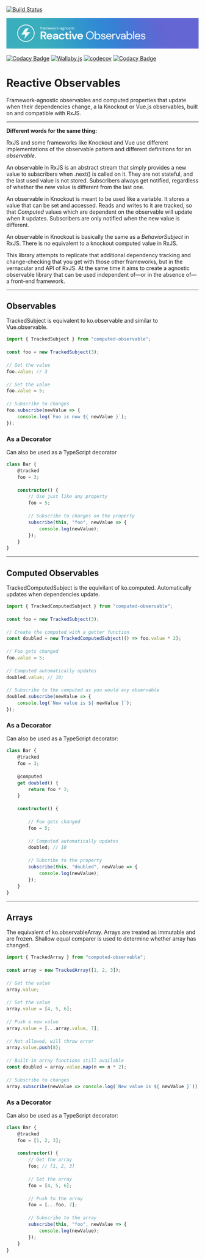 [![Build Status](https://travis-ci.com/stephenjjbrown/computed-observable.svg?branch=master)](https://travis-ci.com/stephenjjbrown/computed-observable)

![alt text](https://github.com/stephenjjbrown/computed-observable/blob/master/readme-header.jpg?raw=true)

[![Codacy Badge](https://api.codacy.com/project/badge/Grade/5f466b241a624285b2a0144a3f096530)](https://app.codacy.com/gh/stephenjjbrown/computed-observable?utm_source=github.com&utm_medium=referral&utm_content=stephenjjbrown/computed-observable&utm_campaign=Badge_Grade_Settings)
[![Wallaby.js](https://img.shields.io/badge/wallaby.js-configured-green.svg)](https://wallabyjs.com)
[![codecov](https://codecov.io/gh/stephenjjbrown/computed-observable/branch/master/graph/badge.svg?token=08QNOBE4K9)](https://codecov.io/gh/stephenjjbrown/computed-observable)
[![Codacy Badge](https://app.codacy.com/project/badge/Grade/f62357dfaa1d4064a3ae038913f08f03)](https://www.codacy.com/gh/stephenjjbrown/computed-observable/dashboard?utm_source=github.com&amp;utm_medium=referral&amp;utm_content=stephenjjbrown/computed-observable&amp;utm_campaign=Badge_Grade)

# Reactive Observables

Framework-agnostic observables and computed properties that update when their dependencies change, a la Knockout or Vue.js observables, built on and compatible with RxJS.

---

**Different words for the same thing:**

RxJS and some frameworks like Knockout and Vue use different implementations of the observable pattern and different definitions for an *observable*. 

An observable in RxJS is an abstract stream that simply provides a new value to subscribers when .next() is called on it. They are not stateful, and the last used value is not stored. Subscribers always get notified, regardless of whether the new value is different from the last one.

An observable in Knockout is meant to be used like a variable. It stores a value that can be set and accessed. Reads and writes to it are tracked, so that *Computed* values which are dependent on the observable will update when it updates. Subscribers are only notified when the new value is different.

An observable in Knockout is basically the same as a *BehaviorSubject* in RxJS. There is no equivalent to a knockout computed value in RxJS.

This library attempts to replicate that additional dependency tracking and change-checking that you get with those other frameworks, but in the vernacular and API of RxJS. At the same time it aims to create a agnostic observable library that can be used independent of—or in the absence of—a front-end framework.

---

## Observables

TrackedSubject is equivalent to ko.observable and similar to Vue.observable.

```js
import { TrackedSubject } from "computed-observable";

const foo = new TrackedSubject(3);

// Get the value
foo.value; // 3

// Set the value
foo.value = 5;

// Subscribe to changes
foo.subscribe(newValue => {
    console.log(`Foo is now ${ newValue }`);
});
```

### As a Decorator

Can also be used as a TypeScript decorator

```ts
class Bar {
    @tracked
    foo = 3;

    constructor() {
        // Use just like any property
        foo = 5;

        // Subscribe to changes on the property
        subscribe(this, "foo", newValue => {
            console.log(newValue);
        });
    }
}
```

---

## Computed Observables

TrackedComputedSubject is the equivilant of ko.computed. Automatically updates when dependencies update.

```js
import { TrackedComputedSubject } from "computed-observable";

const foo = new TrackedSubject(3);

// Create the computed with a getter function
const doubled = new TrackedComputedSubject(() => foo.value * 2);

// Foo gets changed
foo.value = 5;

// Computed automatically updates
doubled.value; // 10;

// Subscribe to the computed as you would any observable
doubled.subscribe(newValue => {
    console.log(`New value is ${ newValue }`);
});
```

### As a Decorator

Can also be used as a TypeScript decorator:

```ts
class Bar {
    @tracked
    foo = 3;

    @computed
    get doubled() {
        return foo * 2;
    }

    constructor() {

        // Foo gets changed
        foo = 5;

        // Computed automatically updates
        doubled; // 10

        // Subcribe to the property
        subscribe(this, "doubled", newValue => {
            console.log(newValue);
        });
    }
}
```

---

## Arrays

The equivalent of ko.observableArray. Arrays are treated as immutable and are frozen. Shallow equal comparer is used to determine whether array has changed.

```js
import { TrackedArray } from "computed-observable";

const array = new TrackedArray([1, 2, 3]);

// Get the value
array.value;

// Set the value
array.value = [4, 5, 6];

// Push a new value
array.value = [...array.value, 7];

// Not allowed, will throw error
array.value.push(8);

// Built-in array functions still available
const doubled = array.value.map(n => n * 2);

// Subscribe to changes
array.subscribe(newValue => console.log(`New value is ${ newValue }`));
```

### As a Decorator

Can also be used as a TypeScript decorator:

```ts
class Bar {
    @tracked
    foo = [1, 2, 3];

    constructor() {
        // Get the array
        foo; // [1, 2, 3]

        // Set the array
        foo = [4, 5, 6];

        // Push to the array
        foo = [...foo, 7];

        // Subscribe to the array
        subscribe(this, "foo", newValue => {
            console.log(newValue);
        });
    }
}
```

##